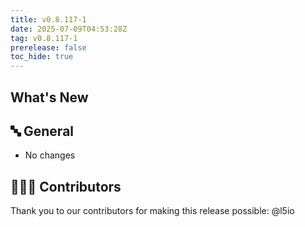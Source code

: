 ```yaml
---
title: v0.8.117-1
date: 2025-07-09T04:53:28Z
tag: v0.8.117-1
prerelease: false
toc_hide: true
---
```


## What's New
## 🔤 General
* No changes

## 👨🏽‍💻 Contributors

Thank you to our contributors for making this release possible:
@l5io
